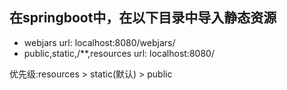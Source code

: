 ## 在springboot中，在以下目录中导入静态资源
* webjars     url: localhost:8080/webjars/
* public,static,/**,resources url: localhost:8080/

优先级:resources > static(默认) > public
